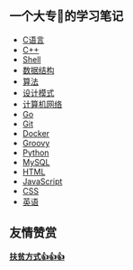 ## 一个大专🐶的学习笔记

- [C语言](c/intro.md)
- [C++](c++/intro.md)
- [Shell](shell/intro.md)
- [数据结构](data_structure/intro.md)
- [算法](algorithm/sort.md)
- [设计模式](design_pattern/intro.md)
- [计算机网络](network/learn.md)
- [Go](go/learn_go.md)
- [Git](git/query.md)
- [Docker](docker/learn.md)
- [Groovy](groovy/learn.md)
- [Python](python/learn.md)
- [MySQL](mysql/learn.md)
- [HTML](html/learn_html.md)
- [JavaScript](javascript/learn.md)
- [CSS]()
- [英语](english/learn.md)

## 友情赞赏

**[扶贫方式👍👍👍](https://simplepeng.github.io/merge_pay_code/)**